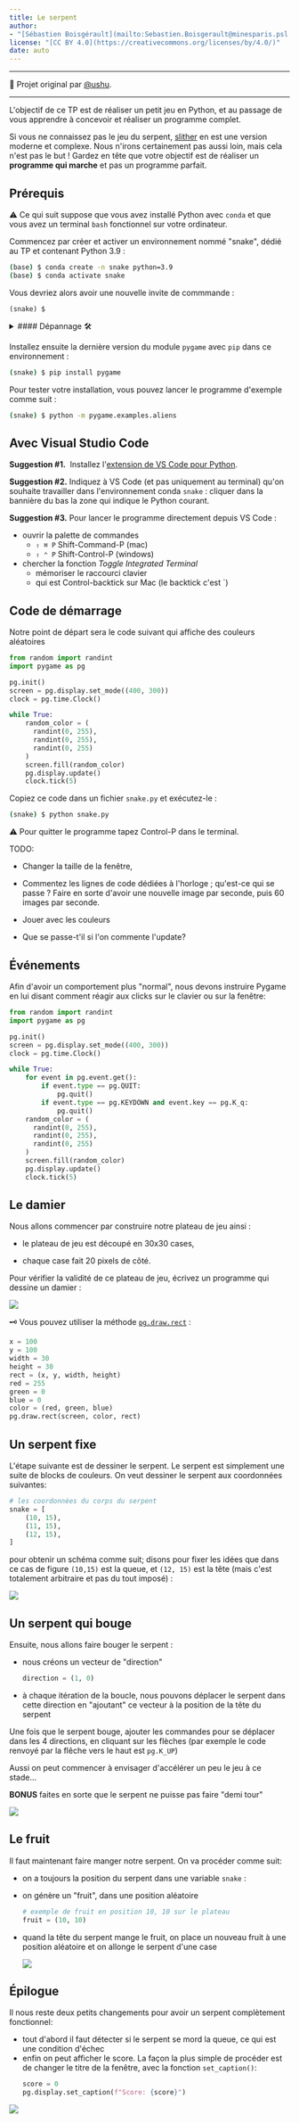 ```yaml
---
title: Le serpent
author: 
- "[Sébastien Boisgérault](mailto:Sebastien.Boisgerault@minesparis.psl.eu), MINES Paris, Université PSL"
license: "[CC BY 4.0](https://creativecommons.org/licenses/by/4.0/)"
date: auto
---
```


--------------------------------------------------------------------------------

🙏 Projet original par [@ushu](https://github.com/ushu).

--------------------------------------------------------------------------------

L'objectif de ce TP est de réaliser un petit jeu en Python,
et au passage de vous apprendre à concevoir et réaliser un programme complet.

Si vous ne connaissez pas le jeu du serpent, [slither](http://slither.io/) en 
est une version moderne et complexe. Nous n'irons certainement pas aussi loin,
mais cela n'est pas le but !
Gardez en tête que votre objectif est de réaliser un **programme qui marche**
et pas un programme parfait. 

Prérequis
--------------------------------------------------------------------------------

⚠️ Ce qui suit suppose que vous avez installé Python avec `conda`
et que vous avez un terminal `bash` fonctionnel sur votre ordinateur.

Commencez par créer et activer un environnement nommé "snake", dédié au TP et 
contenant Python 3.9 :

```bash
(base) $ conda create -n snake python=3.9
(base) $ conda activate snake
```

Vous devriez alors avoir une nouvelle invite de commmande :

```
(snake) $
```

<details>
<summary>
#### Dépannage 🛠️
</summary>
**NOTE.** Si vous ne voyez pas
l'invite de commande `(snake) $` (qui vous rappelle quel environnement est actif), 
alors

1. exécutez la commande

   ```bash
   $ conda init bash
   ```

   puis

2. créez un nouveau terminal.

</details>

Installez ensuite la dernière version du module `pygame` avec `pip` dans ce
environnement :

```bash
(snake) $ pip install pygame
```

Pour tester votre installation, vous pouvez lancer le programme d'exemple comme suit :

```bash
(snake) $ python -m pygame.examples.aliens
```

Avec Visual Studio Code
--------------------------------------------------------------------------------

**Suggestion #1.**  Installez l'[extension de VS Code pour Python](https://marketplace.visualstudio.com/items?itemName=ms-python.python).

**Suggestion #2.** Indiquez à VS Code (et pas uniquement au terminal) 
qu'on souhaite travailler dans l'environnement conda `snake` :
cliquer dans la bannière du bas la zone qui indique le Python courant.

**Suggestion #3.** Pour lancer le programme directement depuis VS Code :

- ouvrir la palette de commandes
  - `⇧ ⌘ P` Shift-Command-P (mac)
  - `⇧ ⌃ P` Shift-Control-P (windows)
- chercher la fonction *Toggle Integrated Terminal*
  - mémoriser le raccourci clavier
  - qui est Control-backtick sur Mac (le backtick c'est `)

<!--
Premiers pas avec PyGame
--------------------------------------------------------------------------------

(factor out ? Indep doc? *Maybe*, given that the set of learning objectives
is autonomous)

Prérequis :

  - `dir` / `help` / usage doc en ligne


Objectifs :

  - import de module (bases)

  - sous-modules (principes et énumération)

  - concepts propres à pygame :
  
      - initialisation

      - modules & classes : display, time, Surface

      - display: création de "surface" (window / screen), taille

      - flux d'exécution et disparition de la surface !

      - time & delay

      - tracé sur une surface. N'apparaît pas !!!

      - display: update


``` python
import pygame
pygame.init()

RED = (255, 0, 0)
GREEN = (0, 255, 0)
BLUE = (0, 255, 0)

SCREEN_SIZE = (400, 300)

screen = pygame.display.set_mode(SCREEN_SIZE)

screen.fill(GREEN)

pygame.display.update()

pygame.time.delay(3000)
```

-->

Code de démarrage
--------------------------------------------------------------------------------

Notre point de départ sera le code suivant qui affiche des couleurs aléatoires

```python
from random import randint
import pygame as pg

pg.init()
screen = pg.display.set_mode((400, 300))
clock = pg.time.Clock()

while True:
    random_color = (
      randint(0, 255), 
      randint(0, 255), 
      randint(0, 255)
    )
    screen.fill(random_color)
    pg.display.update()
    clock.tick(5)
```

Copiez ce code dans un fichier `snake.py` et exécutez-le :

```sh
(snake) $ python snake.py
```

⚠️ Pour quitter le programme tapez Control-P dans le terminal.


TODO:

  - Changer la taille de la fenêtre,

  - Commentez les lignes de code dédiées à l'horloge ; qu'est-ce qui se passe ?
    Faire en sorte d'avoir une nouvelle image par seconde, puis 60 images par
    seconde.

  - Jouer avec les couleurs

  - Que se passe-t'il si l'on commente l'update?


Événements
--------------------------------------------------------------------------------

Afin d'avoir un comportement plus "normal", nous devons instruire Pygame en lui disant comment réagir aux clicks sur le clavier ou sur la fenêtre:

```python
from random import randint
import pygame as pg

pg.init()
screen = pg.display.set_mode((400, 300))
clock = pg.time.Clock()

while True:
    for event in pg.event.get():
        if event.type == pg.QUIT:
            pg.quit()
        if event.type == pg.KEYDOWN and event.key == pg.K_q:
            pg.quit()
    random_color = (
      randint(0, 255), 
      randint(0, 255), 
      randint(0, 255)
    )
    screen.fill(random_color)
    pg.display.update()
    clock.tick(5)
```

Le damier
--------------------------------------------------------------------------------

Nous allons commencer par construire notre plateau de jeu ainsi :

- le plateau de jeu est découpé en 30x30 cases,

- chaque case fait 20 pixels de côté.

Pour vérifier la validité de ce plateau de jeu, 
écrivez un programme qui dessine un damier :

![](images/damier.png)

🗝️ Vous pouvez utiliser la méthode [`pg.draw.rect`](https://www.pygame.org/docs/ref/draw.html#pygame.draw.rect) :

```python
x = 100
y = 100
width = 30
height = 30
rect = (x, y, width, height)
red = 255
green = 0
blue = 0
color = (red, green, blue)
pg.draw.rect(screen, color, rect)
```

Un serpent fixe
--------------------------------------------------------------------------------

L'étape suivante est de dessiner le serpent. Le serpent est simplement une suite de blocks de couleurs.
On veut dessiner le serpent aux coordonnées suivantes:

```python
# les coordonnées du corps du serpent
snake = [
    (10, 15),
    (11, 15),
    (12, 15),
]
```

pour obtenir un schéma comme suit; disons pour fixer les idées que dans ce cas de figure
`(10,15)` est la queue, et `(12, 15)` est la tête (mais c'est totalement arbitraire et pas du tout imposé) :

![](images/serpent.png)

Un serpent qui bouge
--------------------------------------------------------------------------------

Ensuite, nous allons faire bouger le serpent :

- nous créons un vecteur de "direction"
  
  ```python
  direction = (1, 0)
  ```

- à chaque itération de la boucle, nous pouvons déplacer le serpent dans 
  cette direction en "ajoutant" ce vecteur à la position de la tête du serpent

Une fois que le serpent bouge, ajouter les commandes pour se déplacer dans 
les 4 directions, en cliquant sur les flèches 
(par exemple le code renvoyé par la flêche vers le haut est `pg.K_UP`)

Aussi on peut commencer à envisager d'accélérer un peu le jeu à ce stade...

**BONUS** faites en sorte que le serpent ne puisse pas faire "demi tour"

![](images/serpent-bouge.gif)

Le fruit
--------------------------------------------------------------------------------

Il faut maintenant faire manger notre serpent.
On va procéder comme suit:

  - on a toujours la position du serpent dans une variable `snake` :

  - on génère un "fruit", dans une position aléatoire

    ```python
    # exemple de fruit en position 10, 10 sur le plateau
    fruit = (10, 10)
    ```

  - quand la tête du serpent mange le fruit, 
    on place un nouveau fruit à une position aléatoire 
    et on allonge le serpent d'une case

    ![](images/manger.gif)

Épilogue
--------------------------------------------------------------------------------

Il nous reste deux petits changements pour avoir un serpent complètement fonctionnel:

- tout d'abord il faut détecter si le serpent se mord la queue, ce qui est une condition d'échec
- enfin on peut afficher le score.
  La façon la plus simple de procéder est de changer le titre de la fenêtre, avec la fonction `set_caption()`:
  ```python
  score = 0
  pg.display.set_caption(f"Score: {score}")
  ```

![](images/score.png)
